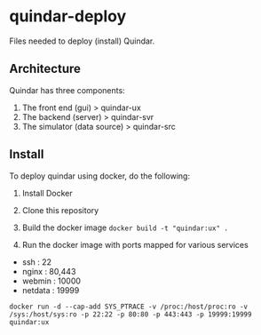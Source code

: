 # quindar-deploy
Files needed to deploy (install) Quindar.


## Architecture

Quindar has three components:

1. The front end (gui)          > quindar-ux
2. The backend (server)         > quindar-svr
3. The simulator (data source)  > quindar-src




## Install

To deploy quindar using docker, do the following:

1. Install Docker
2. Clone this repository

3. Build the docker image
`docker build -t "quindar:ux" .`

4. Run the docker image with ports mapped for various services 

 * ssh     : 22
 * nginx   : 80,443
 * webmin  : 10000
 * netdata : 19999
 
`docker run -d --cap-add SYS_PTRACE -v /proc:/host/proc:ro -v /sys:/host/sys:ro -p 22:22 -p 80:80 -p 443:443 -p 19999:19999 quindar:ux`